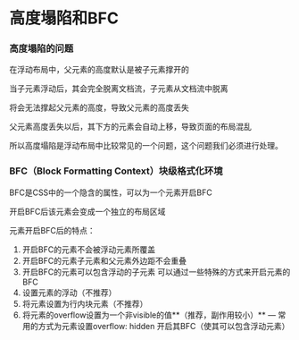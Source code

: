 # 高度塌陷和BFC

### 高度塌陷的问题

在浮动布局中，父元素的高度默认是被子元素撑开的

当子元素浮动后，其会完全脱离文档流，子元素从文档流中脱离

将会无法撑起父元素的高度，导致父元素的高度丢失

父元素高度丢失以后，其下方的元素会自动上移，导致页面的布局混乱

所以高度塌陷是浮动布局中比较常见的一个问题，这个问题我们必须进行处理。



### BFC（Block Formatting Context）块级格式化环境

BFC是CSS中的一个隐含的属性，可以为一个元素开启BFC

开启BFC后该元素会变成一个独立的布局区域

元素开启BFC后的特点：

1. 开启BFC的元素不会被浮动元素所覆盖
2. 开启BFC的元素子元素和父元素外边距不会重叠
3. 开启BFC的元素可以包含浮动的子元素
可以通过一些特殊的方式来开启元素的BFC
1. 设置元素的浮动（不推荐）
2. 将元素设置为行内块元素（不推荐）
3. 将元素的overflow设置为一个非visible的值**（推荐，副作用较小）**
	—  常用的方式为元素设置overflow: hidden 开启其BFC（使其可以包含浮动元素）
